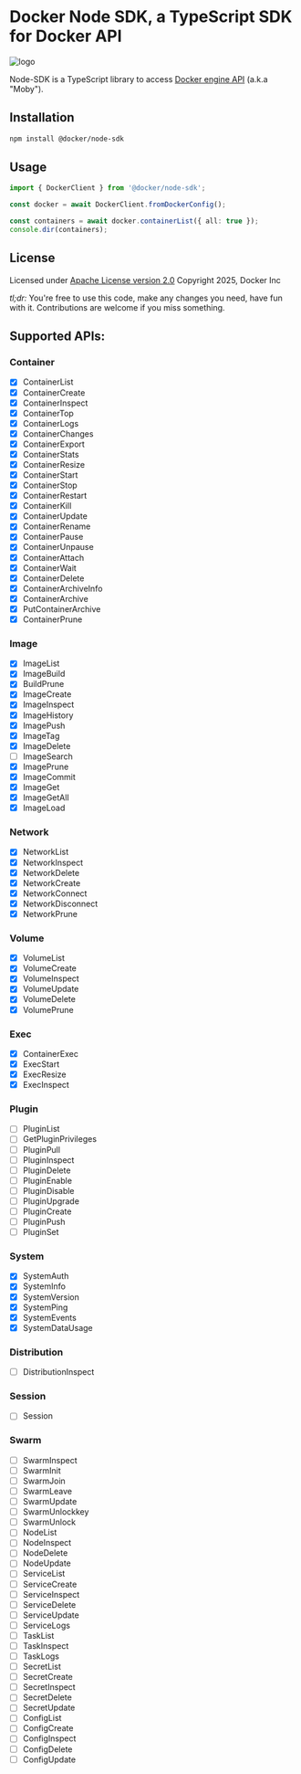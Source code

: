 # Docker Node SDK, a TypeScript SDK for Docker API

![logo](logo.png)

Node-SDK is a TypeScript library to access [Docker engine API](https://docs.docker.com/reference/api/engine/#view-the-api-reference) (a.k.a "Moby").

## Installation

```bash
npm install @docker/node-sdk
```

## Usage

```typescript
import { DockerClient } from '@docker/node-sdk';

const docker = await DockerClient.fromDockerConfig();

const containers = await docker.containerList({ all: true });
console.dir(containers);
```

## License

Licensed under [Apache License version 2.0](https://www.apache.org/licenses/LICENSE-2.0)
Copyright 2025, Docker Inc

_tl;dr:_ You're free to use this code, make any changes you need, have fun with it. Contributions are welcome if you miss something.

## Supported APIs:

### Container

- [x] ContainerList
- [x] ContainerCreate
- [x] ContainerInspect
- [x] ContainerTop
- [x] ContainerLogs
- [x] ContainerChanges
- [x] ContainerExport
- [x] ContainerStats
- [x] ContainerResize
- [x] ContainerStart
- [x] ContainerStop
- [x] ContainerRestart
- [x] ContainerKill
- [x] ContainerUpdate
- [x] ContainerRename
- [x] ContainerPause
- [x] ContainerUnpause
- [x] ContainerAttach
- [x] ContainerWait
- [x] ContainerDelete
- [x] ContainerArchiveInfo
- [x] ContainerArchive
- [x] PutContainerArchive
- [x] ContainerPrune

### Image

- [x] ImageList
- [x] ImageBuild
- [x] BuildPrune
- [x] ImageCreate
- [x] ImageInspect
- [x] ImageHistory
- [x] ImagePush
- [x] ImageTag
- [x] ImageDelete
- [ ] ImageSearch
- [x] ImagePrune
- [x] ImageCommit
- [x] ImageGet
- [x] ImageGetAll
- [x] ImageLoad

### Network

- [x] NetworkList
- [x] NetworkInspect
- [x] NetworkDelete
- [x] NetworkCreate
- [x] NetworkConnect
- [x] NetworkDisconnect
- [x] NetworkPrune

### Volume

- [x] VolumeList
- [x] VolumeCreate
- [x] VolumeInspect
- [x] VolumeUpdate
- [x] VolumeDelete
- [x] VolumePrune

### Exec

- [x] ContainerExec
- [x] ExecStart
- [x] ExecResize
- [x] ExecInspect

### Plugin

- [ ] PluginList
- [ ] GetPluginPrivileges
- [ ] PluginPull
- [ ] PluginInspect
- [ ] PluginDelete
- [ ] PluginEnable
- [ ] PluginDisable
- [ ] PluginUpgrade
- [ ] PluginCreate
- [ ] PluginPush
- [ ] PluginSet

### System

- [x] SystemAuth
- [x] SystemInfo
- [x] SystemVersion
- [x] SystemPing
- [x] SystemEvents
- [x] SystemDataUsage

### Distribution

- [ ] DistributionInspect

### Session

- [ ] Session

### Swarm

- [ ] SwarmInspect
- [ ] SwarmInit
- [ ] SwarmJoin
- [ ] SwarmLeave
- [ ] SwarmUpdate
- [ ] SwarmUnlockkey
- [ ] SwarmUnlock
- [ ] NodeList
- [ ] NodeInspect
- [ ] NodeDelete
- [ ] NodeUpdate
- [ ] ServiceList
- [ ] ServiceCreate
- [ ] ServiceInspect
- [ ] ServiceDelete
- [ ] ServiceUpdate
- [ ] ServiceLogs
- [ ] TaskList
- [ ] TaskInspect
- [ ] TaskLogs
- [ ] SecretList
- [ ] SecretCreate
- [ ] SecretInspect
- [ ] SecretDelete
- [ ] SecretUpdate
- [ ] ConfigList
- [ ] ConfigCreate
- [ ] ConfigInspect
- [ ] ConfigDelete
- [ ] ConfigUpdate
